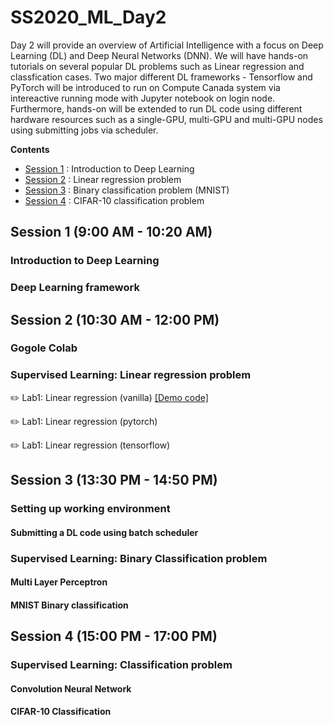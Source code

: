 # SS2020_ML_Day2

Day 2 will provide an overview of Artificial Intelligence with a focus on Deep Learning (DL) and Deep Neural Networks (DNN). We will have hands-on tutorials on several popular DL problems such as Linear regression and classfication cases. Two major different DL frameworks - Tensorflow and PyTorch will be introduced to run on Compute Canada system via intereactive running mode with Jupyter notebook on login node. Furthermore, hands-on will be extended to run DL code using different hardware resources such as a single-GPU, multi-GPU and multi-GPU nodes using submitting jobs via scheduler.

**Contents**
* [Session 1](https://github.com/isaacye/SS2020_ML_Day2#Session-1) : Introduction to Deep Learning
* [Session 2](https://github.com/isaacye/SS2020_ML_Day2#Session-2) : Linear regression problem
* [Session 3](https://github.com/isaacye/SS2020_ML_Day2#Session-3) : Binary classification problem (MNIST)
* [Session 4](https://github.com/isaacye/SS2020_ML_Day2#Session-4) : CIFAR-10 classification problem

## Session 1 (9:00 AM - 10:20 AM)
### Introduction to Deep Learning
### Deep Learning framework

## Session 2 (10:30 AM - 12:00 PM)
### Gogole Colab
### Supervised Learning: Linear regression problem
:pencil2: Lab1:  Linear regression (vanilla) [[Demo code]](https://github.com/isaacye/SS2020_ML_Day2/blob/master/Lab1_Linear_Regression_1.ipynb)

:pencil2: Lab1: Linear regression (pytorch)

:pencil2: Lab1: Linear regression (tensorflow)

## Session 3 (13:30 PM - 14:50 PM)
### Setting up working environment
#### Submitting a DL code using batch scheduler
### Supervised Learning: Binary Classification problem
#### Multi Layer Perceptron
#### MNIST Binary classification

## Session 4 (15:00 PM - 17:00 PM)
### Supervised Learning: Classification problem
#### Convolution Neural Network
#### CIFAR-10 Classification
